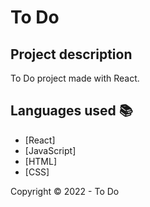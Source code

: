 <h1>To Do</h1> 

## Project description

<p align="justify">
    To Do project made with React.
</p>

## Languages used :books:

- [React]
- [JavaScript]
- [HTML]
- [CSS]

Copyright :copyright: 2022 - To Do
